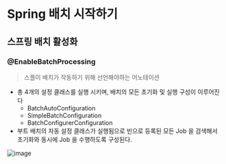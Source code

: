 # Spring 배치 시작하기

## 스프링 배치 활성화

### @EnableBatchProcessing

> 스플이 배치가 작동하기 위해 선언해야하는 어노테이션

- 총 4개의 설정 클래스를 실행 시키며, 배치의 모든 초기화 및 실행 구성이 이루어진다
  - BatchAutoConfiguration
  - SimpleBatchConfiguration
  - BatchConfigurerConfiguration
- 부트 배치의 자동 설정 클래스가 실행됨으로 빈으로 등록된 모든 Job 을 검색해서 초기화와 동시에 Job 을 수행하도록 구성된다.

![image](https://github.com/Sal-Mal/salmal-be/assets/53935439/6952e4cb-5ecf-49cc-8436-b58fb7a040d4)

